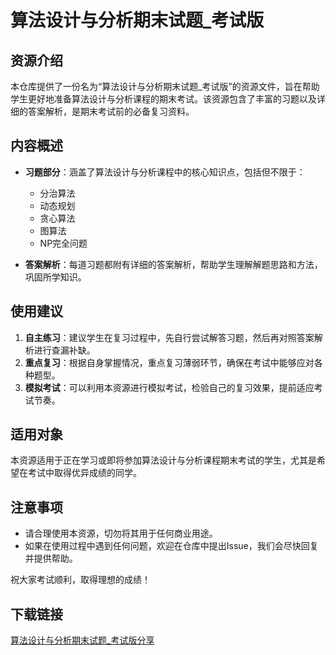 # 算法设计与分析期末试题_考试版

## 资源介绍

本仓库提供了一份名为“算法设计与分析期末试题_考试版”的资源文件，旨在帮助学生更好地准备算法设计与分析课程的期末考试。该资源包含了丰富的习题以及详细的答案解析，是期末考试前的必备复习资料。

## 内容概述

- **习题部分**：涵盖了算法设计与分析课程中的核心知识点，包括但不限于：
  - 分治算法
  - 动态规划
  - 贪心算法
  - 图算法
  - NP完全问题

- **答案解析**：每道习题都附有详细的答案解析，帮助学生理解解题思路和方法，巩固所学知识。

## 使用建议

1. **自主练习**：建议学生在复习过程中，先自行尝试解答习题，然后再对照答案解析进行查漏补缺。
2. **重点复习**：根据自身掌握情况，重点复习薄弱环节，确保在考试中能够应对各种题型。
3. **模拟考试**：可以利用本资源进行模拟考试，检验自己的复习效果，提前适应考试节奏。

## 适用对象

本资源适用于正在学习或即将参加算法设计与分析课程期末考试的学生，尤其是希望在考试中取得优异成绩的同学。

## 注意事项

- 请合理使用本资源，切勿将其用于任何商业用途。
- 如果在使用过程中遇到任何问题，欢迎在仓库中提出Issue，我们会尽快回复并提供帮助。

祝大家考试顺利，取得理想的成绩！

## 下载链接

[算法设计与分析期末试题_考试版分享](https://pan.quark.cn/s/a574a2119f97)